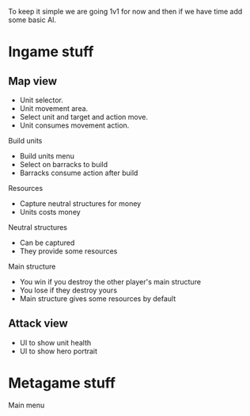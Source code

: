 To keep it simple we are going 1v1 for now and then if we have time add some basic AI.

# Ingame stuff

## Map view 

- Unit selector.
- Unit movement area.
- Select unit and target and action move.
- Unit consumes movement action.

Build units
- Build units menu 
- Select on barracks to build
- Barracks consume action after build

Resources
- Capture neutral structures for money
- Units costs money

Neutral structures
- Can be captured
- They provide some resources

Main structure
- You win if you destroy the other player's main structure
- You lose if they destroy yours
- Main structure gives some resources by default

## Attack view

- UI to show unit health
- UI to show hero portrait

# Metagame stuff

Main menu